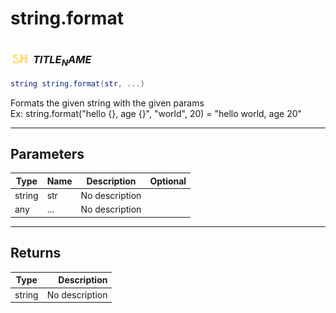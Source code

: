 # string.format

### <img src="../../.gitbook/assets/shared.png" width="32" height="32" /> $TITLE_NAME$

```lua
string string.format(str, ...)
```

Formats the given string with the given params<br>Ex: string.format("hello {}, age {}", "world", 20) = "hello world, age 20"<br>

-----------------
## Parameters

| Type   | Name | Description | Optional |
| ------ | ---- | ----------- | -------: |
| string | str | No description |  |
| any | ... | No description |  |

-----------------
## Returns

| Type   | Description |
| ------ | ----------: |
| string | No description |

